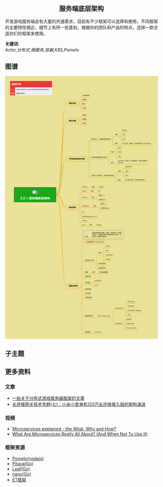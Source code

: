 <h2 align="center">服务端底层架构</h2>
<p>
开发游戏服务端会有大量的共通需求，目前有不少框架可以选择和使用，不同框架的主要特性相近，细节上有所一些差别，根据你的团队和产品的特点，选择一款合适你们的框架来使用。
</p>

**关键词:**<br/> 
*Actor,分布式,微服务,容器,K8S,Pomelo*

## 图谱
![图片加载中...](../exports/3.2.1.服务端底层架构.png?raw=true)

## 子主题

## 更多资料
### 文章
* [一些关于分布式游戏服务器框架的文章](https://www.shuzhiduo.com/R/kjdwDZ7EzN/)
* [长连接网关技术专题(七)：小米小爱单机120万长连接接入层的架构演进](http://www.52im.net/thread-3860-1-1.html)

### 视频
* [Microservices explained - the What, Why and How?](https://www.youtube.com/watch?v=rv4LlmLmVWk)
* [What Are Microservices Really All About? (And When Not To Use It)](https://www.youtube.com/watch?v=lTAcCNbJ7KE)

### 框架资源
* [Pomelo(nodejs)](https://github.com/NetEase/pomelo)
* [Pitaya(Go)](https://github.com/topfreegames/pitaya)
* [Leaf(Go)](https://github.com/name5566/leaf)
* [nano(Go)](https://github.com/lonng/nano)
* [ET框架](https://github.com/egametang/ET)

